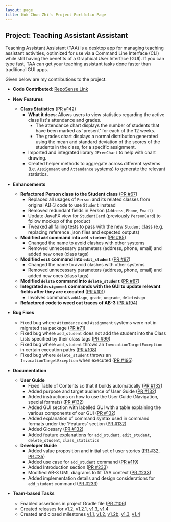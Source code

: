 ```yaml
---
layout: page
title: Kok Chun Zhi's Project Portfolio Page
---
```


## Project: Teaching Assistant Assistant
Teaching Assistant Assistant (TAA) is a desktop app for managing teaching assistant
activities, optimized for use via a Command Line Interface (CLI) while still having
the benefits of a Graphical User Interface (GUI). If you can type fast, TAA can get
your teaching assistant tasks done faster than traditional GUI apps.

Given below are my contributions to the project.

- **Code Contributed**: [RepoSense Link](https://nus-cs2103-ay2223s2.github.io/tp-dashboard/?search=chunzkok&breakdown=true)
- **New Features**
  - **Class Statistics** ([PR #142](https://github.com/AY2223S2-CS2103T-T14-4/tp/pull/142))
    - **What it does**: Allows users to view statistics regarding the active class list's attendance and grades.
      - The attendance chart displays the number of students that have been marked as 'present' for each of the 12 weeks.
      - The grades chart displays a normal distribution generated using the mean and standard deviation of the scores of the students in the class, for a specific assignment.
    - Imported and integrated library `JFreeChart` to help with chart drawing.
    - Created helper methods to aggregate across different systems (i.e. `Assignment` and `Attendance` systems) to generate the relevant statistics.
- **Enhancements**
  - **Refactored Person class to the Student class** ([PR #67](https://github.com/AY2223S2-CS2103T-T14-4/tp/pull/67))
    - Replaced all usages of `Person` and its related classes from original AB-3 code to use `Student` instead
    - Removed redundant fields in Person (`Address`, `Phone`, `Email`)
    - Update JavaFX view for `StudentCard` (previously `PersonCard`) to follow mockup of the product
    - Tweaked all failing tests to pass with the new `Student` class (e.g. replacing reference .json files and expected outputs)
  - **Modified `add` command into `add_student`** ([PR #85](https://github.com/AY2223S2-CS2103T-T14-4/tp/pull/85))
    - Changed the name to avoid clashes with other systems
    - Removed unnecessary parameters (address, phone, email) and added new ones (class tags)
  - **Modified `edit` command into `edit_student`** ([PR #87](https://github.com/AY2223S2-CS2103T-T14-4/tp/pull/87))
    - Changed the name to avoid clashes with other systems
    - Removed unnecessary parameters (address, phone, email) and added new ones (class tags)
  - **Modified `delete` command into `delete_student`** ([PR #87](https://github.com/AY2223S2-CS2103T-T14-4/tp/pull/87))
  - **Integrated `Assignment` commands with the GUI to update relevant fields after they are executed** ([PR #101](https://github.com/AY2223S2-CS2103T-T14-4/tp/pull/101))
    - Involves commands `addAsgn`, `grade`, `ungrade`, `deleteAsgn`
  - **Refactored code to weed out traces of AB-3** ([PR #194](https://github.com/AY2223S2-CS2103T-T14-4/tp/pull/194))
- **Bug Fixes**
  - Fixed bug where `Attendance` and `Assignment` systems were not in migrated `taa` package ([PR #71](https://github.com/AY2223S2-CS2103T-T14-4/tp/pull/71))
  - Fixed bug where `add_student` does not add the student into the Class Lists specified by their class tags ([PR #99](https://github.com/AY2223S2-CS2103T-T14-4/tp/pull/99))
  - Fixed bug where `add_student` throws an `InvocationTargetException` in certain execution paths ([PR #108](https://github.com/AY2223S2-CS2103T-T14-4/tp/pull/108))
  - Fixed bug where `delete_student` throws an `InvocationTargetException` when executed ([PR #195](https://github.com/AY2223S2-CS2103T-T14-4/tp/pull/195))

- **Documentation**
  - **User Guide**
    - Fixed Table of Contents so that it builds automatically ([PR #132](https://github.com/AY2223S2-CS2103T-T14-4/tp/pull/132))
    - Added purpose and target audience of User Guide ([PR #132](https://github.com/AY2223S2-CS2103T-T14-4/tp/pull/132))
    - Added instructions on how to use the User Guide (Navigation, special formats) ([PR #132](https://github.com/AY2223S2-CS2103T-T14-4/tp/pull/132))
    - Added GUI section with labelled GUI with a table explaining the various components of our GUI ([PR #132](https://github.com/AY2223S2-CS2103T-T14-4/tp/pull/132))
    - Added explanation of command syntax used in command formats under the 'Features' section ([PR #132](https://github.com/AY2223S2-CS2103T-T14-4/tp/pull/132))
    - Added Glossary ([PR #132](https://github.com/AY2223S2-CS2103T-T14-4/tp/pull/132))
    - Added feature explanations for `add_student`, `edit_student`, `delete_student`, `class_statistics`
  - **Developer Guide**
    - Added value proposition and initial set of user stories ([PR #32](https://github.com/AY2223S2-CS2103T-T14-4/tp/pull/32), [PR #35](https://github.com/AY2223S2-CS2103T-T14-4/tp/pull/35))
    - Added use case for `add_student` command ([PR #119](https://github.com/AY2223S2-CS2103T-T14-4/tp/pull/119))
    - Added Introduction section ([PR #233](https://github.com/AY2223S2-CS2103T-T14-4/tp/pull/233))
    - Modified AB-3 UML diagrams to fit TAA context ([PR #233](https://github.com/AY2223S2-CS2103T-T14-4/tp/pull/233))
    - Added implementation details and design considerations for `add_student` command ([PR #233](https://github.com/AY2223S2-CS2103T-T14-4/tp/pull/233))

- **Team-based Tasks**
  - Enabled assertions in project Gradle file ([PR #106](https://github.com/AY2223S2-CS2103T-T14-4/tp/pull/106))
  - Created releases for [v1.2](https://github.com/AY2223S2-CS2103T-T14-4/tp/releases/tag/v1.2), [v1.2.1](https://github.com/AY2223S2-CS2103T-T14-4/tp/releases/tag/v1.2), [v1.3](https://github.com/AY2223S2-CS2103T-T14-4/tp/releases/tag/v1.3), [v1.4](https://github.com/AY2223S2-CS2103T-T14-4/tp/releases/tag/v1.4)
  - Created and closed milestones [v1.1](https://github.com/AY2223S2-CS2103T-T14-4/tp/milestone/1), [v1.2](https://github.com/AY2223S2-CS2103T-T14-4/tp/milestone/2), [v1.2b](https://github.com/AY2223S2-CS2103T-T14-4/tp/milestone/3), [v1.3](https://github.com/AY2223S2-CS2103T-T14-4/tp/milestone/4), [v1.4](https://github.com/AY2223S2-CS2103T-T14-4/tp/milestone/5)
